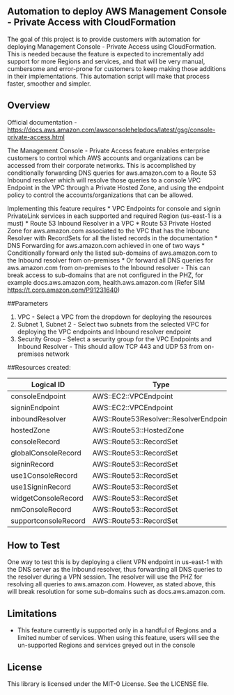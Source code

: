 ## Automation to deploy AWS Management Console - Private Access with CloudFormation

The goal of this project is to provide customers with automation for deploying Management Console - Private Access using CloudFormation. This is needed because the feature is expected to incrementally add support for more Regions and services, and that will be very manual, cumbersome and error-prone for customers to keep making those additions in their implementations. This automation script will make that process faster, smoother and simpler.

## Overview

Official documentation - https://docs.aws.amazon.com/awsconsolehelpdocs/latest/gsg/console-private-access.html

The Management Console - Private Access feature enables enterprise customers to control which AWS accounts and organizations can be accessed from their corporate networks. This is accomplished by conditionally forwarding DNS queries for aws.amazon.com to a Route 53 Inbound resolver which will resolve those queries to a console VPC Endpoint in the VPC through a Private Hosted Zone, and using the endpoint policy to control the accounts/organizations that can be allowed.

Implementing this feature requires
    * VPC Endpoints for console and signin PrivateLink services in each supported and required Region (us-east-1 is a must)
    * Route 53 Inbound Resolver in a VPC
    *  Route 53 Private Hosted Zone for aws.amazon.com associated to the VPC that has the Inbounc Resolver with RecordSets for all the listed records in the documentation
    * DNS Forwarding for aws.amazon.com achieved in one of two ways
        * Conditionally forward only the listed sub-domains of aws.amazon.com to the Inbound resolver from on-premises
        * Or forward all DNS queries for aws.amazon.com from on-premises to the Inbound resolver
            - This can break access to sub-domains that are not configured in the PHZ, for example docs.aws.amazon.com, health.aws.amazon.com (Refer SIM https://t.corp.amazon.com/P91231640)


##Parameters
1. VPC - Select a VPC from the dropdown for deploying the resources
2. Subnet 1, Subnet 2 - Select two subnets from the selected VPC for deploying the VPC endpoints and Inbound resolver endpoint
3. Security Group - Select a security group for the VPC Endpoints and Inbound Resolver - This should allow TCP 443 and UDP 53 from on-premises network

##Resources created:

|Logical ID|Type|
|-|-|
|consoleEndpoint|AWS::EC2::VPCEndpoint|
|signinEndpoint|AWS::EC2::VPCEndpoint|
|inboundResolver|AWS::Route53Resolver::ResolverEndpoint|
|hostedZone|AWS::Route53::HostedZone|
|consoleRecord|AWS::Route53::RecordSet|
|globalConsoleRecord|AWS::Route53::RecordSet|
|signinRecord|AWS::Route53::RecordSet|
|use1ConsoleRecord|AWS::Route53::RecordSet|
|use1SigninRecord|AWS::Route53::RecordSet|
|widgetConsoleRecord|AWS::Route53::RecordSet|
|nmConsoleRecord|AWS::Route53::RecordSet|
|supportconsoleRecord|AWS::Route53::RecordSet|


## How to Test

One way to test this is by deploying a client VPN endpoint in us-east-1 with the DNS server as the Inbound resolver, thus forwarding all DNS queries to the resolver during a VPN session. The resolver will use the PHZ for resolving all queries to aws.amazon.com. However, as stated above, this will break resolution for some sub-domains such as docs.aws.amazon.com.

## Limitations

- This feature currently is supported only in a handful of Regions and a limited number of services. When using this feature, users will see the un-supported Regions and services greyed out in the console



## License

This library is licensed under the MIT-0 License. See the LICENSE file.


